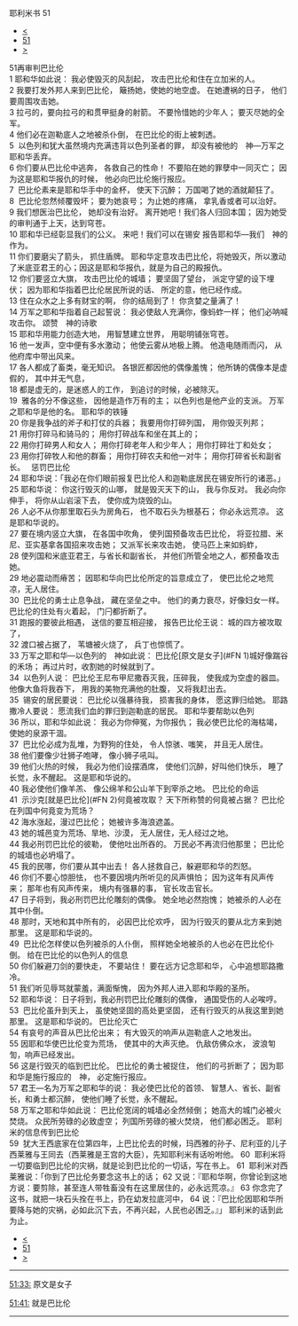 ﻿





 耶利米书 51




* [<](bible/JER50.md)
* [51](bible/JER.md)
* [>](bible/JER52.md)



 
51再审判巴比伦  
1 耶和华如此说： 我必使毁灭的风刮起， 攻击巴比伦和住在立加米的人。  
2 我要打发外邦人来到巴比伦， 簸扬她，使她的地空虚。 在她遭祸的日子， 他们要周围攻击她。  
3 拉弓的，要向拉弓的和贯甲挺身的射箭。 不要怜惜她的少年人； 要灭尽她的全军。  
4 他们必在迦勒底人之地被杀仆倒， 在巴比伦的街上被刺透。  
5  以色列和犹大虽然境内充满违背以色列圣者的罪， 却没有被他的　神—万军之耶和华丢弃。     
6 你们要从巴比伦中逃奔， 各救自己的性命！ 不要陷在她的罪孽中一同灭亡； 因为这是耶和华报仇的时候， 他必向巴比伦施行报应。  
7  巴比伦素来是耶和华手中的金杯， 使天下沉醉； 万国喝了她的酒就颠狂了。  
8  巴比伦忽然倾覆毁坏； 要为她哀号； 为止她的疼痛， 拿乳香或者可以治好。  
9 我们想医治巴比伦， 她却没有治好。 离开她吧！我们各人归回本国； 因为她受的审判通于上天，达到穹苍。  
10 耶和华已经彰显我们的公义。 来吧！我们可以在锡安 报告耶和华—我们　神的作为。     
11 你们要磨尖了箭头， 抓住盾牌。 耶和华定意攻击巴比伦，将她毁灭，所以激动了米底亚君王的心；因这是耶和华报仇，就是为自己的殿报仇。  
12 你们要竖立大旗， 攻击巴比伦的城墙； 要坚固了望台， 派定守望的设下埋伏； 因为耶和华指着巴比伦居民所说的话、 所定的意，他已经作成。  
13 住在众水之上多有财宝的啊， 你的结局到了！ 你贪婪之量满了！  
14 万军之耶和华指着自己起誓说： 我必使敌人充满你，像蚂蚱一样； 他们必呐喊攻击你。 颂赞　神的诗歌  
15 耶和华用能力创造大地， 用智慧建立世界， 用聪明铺张穹苍。  
16 他一发声，空中便有多水激动； 他使云雾从地极上腾。 他造电随雨而闪， 从他府库中带出风来。  
17 各人都成了畜类，毫无知识。 各银匠都因他的偶像羞愧； 他所铸的偶像本是虚假的， 其中并无气息，  
18 都是虚无的，是迷惑人的工作， 到追讨的时候，必被除灭。  
19  雅各的分不像这些， 因他是造作万有的主； 以色列也是他产业的支派。 万军之耶和华是他的名。 耶和华的铁锤  
20 你是我争战的斧子和打仗的兵器； 我要用你打碎列国， 用你毁灭列邦；  
21 用你打碎马和骑马的； 用你打碎战车和坐在其上的；  
22 用你打碎男人和女人； 用你打碎老年人和少年人； 用你打碎壮丁和处女；  
23 用你打碎牧人和他的群畜； 用你打碎农夫和他一对牛； 用你打碎省长和副省长。    惩罚巴比伦  
24 耶和华说：「我必在你们眼前报复巴比伦人和迦勒底居民在锡安所行的诸恶。」  
25 耶和华说： 你这行毁灭的山哪， 就是毁灭天下的山， 我与你反对。 我必向你伸手， 将你从山岩滚下去， 使你成为烧毁的山。  
26 人必不从你那里取石头为房角石， 也不取石头为根基石； 你必永远荒凉。 这是耶和华说的。     
27 要在境内竖立大旗， 在各国中吹角， 使列国预备攻击巴比伦， 将亚拉腊、米尼、亚实基拿各国招来攻击她； 又派军长来攻击她， 使马匹上来如蚂蚱，  
28 使列国和米底亚君王，与省长和副省长， 并他们所管全地之人，都预备攻击她。  
29 地必震动而瘠苦； 因耶和华向巴比伦所定的旨意成立了， 使巴比伦之地荒凉，无人居住。  
30  巴比伦的勇士止息争战， 藏在坚垒之中。 他们的勇力衰尽，好像妇女一样。 巴比伦的住处有火着起， 门闩都折断了。  
31 跑报的要彼此相遇， 送信的要互相迎接， 报告巴比伦王说： 城的四方被攻取了，  
32 渡口被占据了， 苇塘被火烧了， 兵丁也惊慌了。  
33 万军之耶和华—以色列的　神如此说： 巴比伦[原文是女子](#FN
1)城好像踹谷的禾场； 再过片时，收割她的时候就到了。     
34  以色列人说： 巴比伦王尼布甲尼撒吞灭我，压碎我， 使我成为空虚的器皿。 他像大鱼将我吞下， 用我的美物充满他的肚腹， 又将我赶出去。  
35  锡安的居民要说： 巴比伦以强暴待我， 损害我的身体， 愿这罪归给她。 耶路撒冷人要说： 愿流我们血的罪归到迦勒底的居民。 耶和华要帮助以色列  
36 所以，耶和华如此说： 我必为你伸冤，为你报仇； 我必使巴比伦的海枯竭，使她的泉源干涸。  
37  巴比伦必成为乱堆，为野狗的住处， 令人惊骇、嗤笑， 并且无人居住。  
38 他们要像少壮狮子咆哮， 像小狮子吼叫。  
39 他们火热的时候， 我必为他们设摆酒席， 使他们沉醉，好叫他们快乐， 睡了长觉，永不醒起。 这是耶和华说的。  
40 我必使他们像羊羔、 像公绵羊和公山羊下到宰杀之地。 巴比伦的命运  
41  示沙克[就是巴比伦](#FN
2)何竟被攻取？ 天下所称赞的何竟被占据？ 巴比伦在列国中何竟变为荒场？  
42 海水涨起，漫过巴比伦； 她被许多海浪遮盖。  
43 她的城邑变为荒场、旱地、沙漠， 无人居住，无人经过之地。  
44 我必刑罚巴比伦的彼勒， 使他吐出所吞的。 万民必不再流归他那里； 巴比伦的城墙也必坍塌了。     
45 我的民哪，你们要从其中出去！ 各人拯救自己，躲避耶和华的烈怒。  
46 你们不要心惊胆怯， 也不要因境内所听见的风声惧怕； 因为这年有风声传来； 那年也有风声传来， 境内有强暴的事， 官长攻击官长。     
47 日子将到，我必刑罚巴比伦雕刻的偶像。 她全地必然抱愧； 她被杀的人必在其中仆倒。  
48 那时，天地和其中所有的， 必因巴比伦欢呼， 因为行毁灭的要从北方来到她那里。 这是耶和华说的。  
49  巴比伦怎样使以色列被杀的人仆倒， 照样她全地被杀的人也必在巴比伦仆倒。 给在巴比伦的以色列人的信息  
50 你们躲避刀剑的要快走， 不要站住！ 要在远方记念耶和华， 心中追想耶路撒冷。  
51 我们听见辱骂就蒙羞，满面惭愧， 因为外邦人进入耶和华殿的圣所。     
52 耶和华说： 日子将到，我必刑罚巴比伦雕刻的偶像， 通国受伤的人必唉哼。  
53  巴比伦虽升到天上， 虽使她坚固的高处更坚固， 还有行毁灭的从我这里到她那里。 这是耶和华说的。 巴比伦灭亡  
54 有哀号的声音从巴比伦出来； 有大毁灭的响声从迦勒底人之地发出。  
55 因耶和华使巴比伦变为荒场， 使其中的大声灭绝。 仇敌仿佛众水， 波浪匉訇，响声已经发出。  
56 这是行毁灭的临到巴比伦。 巴比伦的勇士被捉住， 他们的弓折断了； 因为耶和华是施行报应的　神， 必定施行报应。  
57 君王—名为万军之耶和华的说： 我必使巴比伦的首领、 智慧人、省长、副省长，和勇士都沉醉， 使他们睡了长觉，永不醒起。     
58 万军之耶和华如此说： 巴比伦宽阔的城墙必全然倾倒； 她高大的城门必被火焚烧。 众民所劳碌的必致虚空； 列国所劳碌的被火焚烧， 他们都必困乏。 耶利米的信息传到巴比伦  
59  犹大王西底家在位第四年，上巴比伦去的时候，玛西雅的孙子、尼利亚的儿子西莱雅与王同去（西莱雅是王宫的大臣），先知耶利米有话吩咐他。 
60  耶利米将一切要临到巴比伦的灾祸，就是论到巴比伦的一切话，写在书上。 
61  耶利米对西莱雅说：「你到了巴比伦务要念这书上的话； 
62 又说：『耶和华啊，你曾论到这地方说：要剪除，甚至连人带牲畜没有在这里居住的，必永远荒凉。』 
63 你念完了这书，就把一块石头拴在书上，扔在幼发拉底河中， 
64 说：『巴比伦因耶和华所要降与她的灾祸，必如此沉下去，不再兴起，人民也必困乏。』」 耶利米的话到此为止。 
* [<](bible/JER50.md)
* [51](bible/JER.md)
* [>](bible/JER52.md)





---


[51:33:](#V33)
原文是女子


[51:41:](#V41)
就是巴比伦




---









